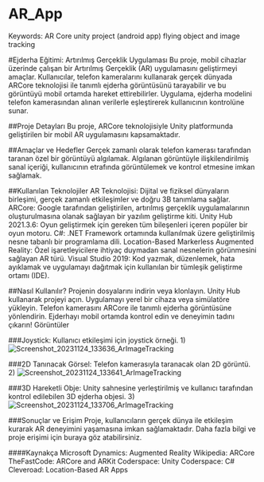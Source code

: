 # AR_App
Keywords:
AR Core unity project (android app) flying object and image tracking

#Ejderha Eğitimi: Artırılmış Gerçeklik Uygulaması
Bu proje, mobil cihazlar üzerinde çalışan bir Artırılmış Gerçeklik (AR) uygulamasını geliştirmeyi amaçlar. Kullanıcılar, telefon kameralarını kullanarak gerçek dünyada ARCore teknolojisi ile tanımlı ejderha görüntüsünü tarayabilir ve bu görüntüyü mobil ortamda hareket ettirebilirler. Uygulama, ejderha modelini telefon kamerasından alınan verilerle eşleştirerek kullanıcının kontrolüne sunar.

##Proje Detayları
Bu proje, ARCore teknolojisiyle Unity platformunda geliştirilen bir mobil AR uygulamasını kapsamaktadır.

##Amaçlar ve Hedefler
Gerçek zamanlı olarak telefon kamerası tarafından taranan özel bir görüntüyü algılamak.
Algılanan görüntüyle ilişkilendirilmiş sanal içeriği, kullanıcının etrafında görüntülemek ve kontrol etmesine imkan sağlamak.

##Kullanılan Teknolojiler
AR Teknolojisi: Dijital ve fiziksel dünyaların birleşimi, gerçek zamanlı etkileşimler ve doğru 3B tanımlama sağlar.
ARCore: Google tarafından geliştirilen, artırılmış gerçeklik uygulamalarının oluşturulmasına olanak sağlayan bir yazılım geliştirme kiti.
Unity Hub 2021.3.6: Oyun geliştirmek için gereken tüm bileşenleri içeren popüler bir oyun motoru.
C#: .NET Framework ortamında kullanılmak üzere geliştirilmiş nesne tabanlı bir programlama dili.
Location-Based Markerless Augmented Reality: Özel işaretleyicilere ihtiyaç duymadan sanal nesnelerin görünmesini sağlayan AR türü.
Visual Studio 2019: Kod yazmak, düzenlemek, hata ayıklamak ve uygulamayı dağıtmak için kullanılan bir tümleşik geliştirme ortamı (IDE).

##Nasıl Kullanılır?
Projenin dosyalarını indirin veya klonlayın.
Unity Hub kullanarak projeyi açın.
Uygulamayı yerel bir cihaza veya simülatöre yükleyin.
Telefon kamerasını ARCore ile tanımlı ejderha görüntüsüne yönlendirin.
Ejderhayı mobil ortamda kontrol edin ve deneyimin tadını çıkarın!
Görüntüler


###Joystick: Kullanıcı etkileşimi için joystick örneği.
1)
![Screenshot_20231124_133636_ArImageTracking](https://github.com/tahsinsylmz/AR_App/assets/94257932/e0f5b492-1722-4e26-9781-4dcaf86f0feb)



###2D Tanınacak Görsel: Telefon kamerasıyla taranacak olan 2D görüntü.
2)
![Screenshot_20231124_133641_ArImageTracking](https://github.com/tahsinsylmz/AR_App/assets/94257932/a6bed633-d635-4dd7-aa68-1a04f2473092)



###3D Hareketli Obje: Unity sahnesine yerleştirilmiş ve kullanıcı tarafından kontrol edilebilen 3D ejderha objesi.
3)
![Screenshot_20231124_133706_ArImageTracking](https://github.com/tahsinsylmz/AR_App/assets/94257932/1210355a-c292-44a0-95f1-4bc8be61c516)



###Sonuçlar ve Erişim
Proje, kullanıcıların gerçek dünya ile etkileşim kurarak AR deneyimini yaşamasına imkan sağlamaktadır. Daha fazla bilgi ve proje erişimi için buraya göz atabilirsiniz.




####Kaynakça
Microsoft Dynamics: Augmented Reality
Wikipedia: ARCore
TheFastCode: ARCore and ARKit
Coderspace: Unity
Coderspace: C#
Cleveroad: Location-Based AR Apps


